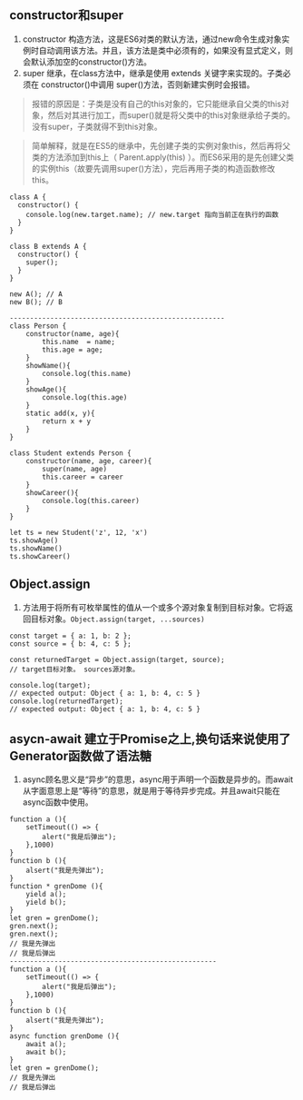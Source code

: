 ## constructor和super
1. constructor 构造方法，这是ES6对类的默认方法，通过new命令生成对象实例时自动调用该方法。并且，该方法是类中必须有的，如果没有显式定义，则会默认添加空的constructor()方法。
2. super 继承，在class方法中，继承是使用 extends 关键字来实现的。子类必须在 constructor()中调用 super()方法，否则新建实例时会报错。
>报错的原因是：子类是没有自己的this对象的，它只能继承自父类的this对象，然后对其进行加工，而super()就是将父类中的this对象继承给子类的。没有super，子类就得不到this对象。

>简单解释，就是在ES5的继承中，先创建子类的实例对象this，然后再将父类的方法添加到this上（ Parent.apply(this) ）。而ES6采用的是先创建父类的实例this（故要先调用super()方法），完后再用子类的构造函数修改this。
```
class A {
  constructor() {
    console.log(new.target.name); // new.target 指向当前正在执行的函数
  }
}
 
class B extends A {
  constructor() {
    super();
  }
}
 
new A(); // A
new B(); // B

-----------------------------------------------------
class Person {
    constructor(name, age){
        this.name  = name;
        this.age = age;
    }
    showName(){
        console.log(this.name)
    }
    showAge(){
        console.log(this.age)
    }
    static add(x, y){
        return x + y
    }
}

class Student extends Person {
    constructor(name, age, career){
        super(name, age)
        this.career = career
    }
    showCareer(){
        console.log(this.career)
    }
}

let ts = new Student('z', 12, 'x')
ts.showAge()
ts.showName()
ts.showCareer()
```

## Object.assign
1.  方法用于将所有可枚举属性的值从一个或多个源对象复制到目标对象。它将返回目标对象。`Object.assign(target, ...sources)`
```
const target = { a: 1, b: 2 };
const source = { b: 4, c: 5 };

const returnedTarget = Object.assign(target, source);
// target目标对象。 sources源对象。

console.log(target);
// expected output: Object { a: 1, b: 4, c: 5 }
console.log(returnedTarget);
// expected output: Object { a: 1, b: 4, c: 5 }
```

## asycn-await 建立于Promise之上,换句话来说使用了Generator函数做了语法糖
1. async顾名思义是“异步”的意思，async用于声明一个函数是异步的。而await从字面意思上是“等待”的意思，就是用于等待异步完成。并且await只能在async函数中使用。
```
function a (){
    setTimeout(() => {
        alert("我是后弹出");
    },1000)
}
function b (){
    alsert("我是先弹出");
}
function * grenDome (){
    yield a();
    yield b();
}
let gren = grenDome();
gren.next();
gren.next();
// 我是先弹出
// 我是后弹出
---------------------------------------------------
function a (){
    setTimeout(() => {
        alert("我是后弹出");
    },1000)
}
function b (){
    alsert("我是先弹出");
}
async function grenDome (){
    await a();
    await b();
}
let gren = grenDome();
// 我是先弹出
// 我是后弹出
```


